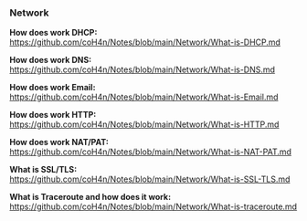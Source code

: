 ### Network ### 

**How does work DHCP:** 
https://github.com/coH4n/Notes/blob/main/Network/What-is-DHCP.md

**How does work DNS:** https://github.com/coH4n/Notes/blob/main/Network/What-is-DNS.md

**How does work Email:** https://github.com/coH4n/Notes/blob/main/Network/What-is-Email.md

**How does work HTTP:** https://github.com/coH4n/Notes/blob/main/Network/What-is-HTTP.md

**How does work NAT/PAT:** https://github.com/coH4n/Notes/blob/main/Network/What-is-NAT-PAT.md

**What is SSL/TLS:** https://github.com/coH4n/Notes/blob/main/Network/What-is-SSL-TLS.md

**What is Traceroute and how does it work:** https://github.com/coH4n/Notes/blob/main/Network/What-is-traceroute.md

